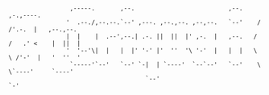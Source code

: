                      ,-----.       ,--.                          ,--.     ,-.,----.             
                    '  .--./,--.--.`--' ,---. ,--.,--. ,--,--.   `--'    /  /'.-.  |   ,--.,--. 
                    |  |    |  .--',--.| .-. ||  ||  |' ,-.  |   ,--.   /  /   .' <    |  ||  | 
                    '  '--'\|  |   |  |' '-' |'  ''  '\ '-'  |   |  |   \  \ /'-'  |   '  ''  ' 
                     `-----'`--'   `--' `-|  | `----'  `--`--'   `--'    \  \`----'     `----'  
                                          `--'                            `-'                 
